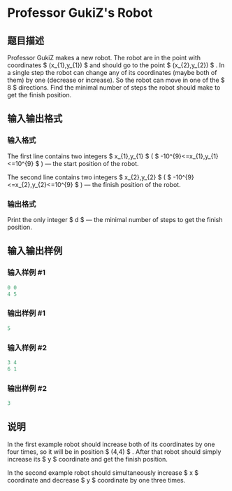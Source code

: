 # Professor GukiZ&#039;s Robot

## 题目描述

Professor GukiZ makes a new robot. The robot are in the point with coordinates $ (x_{1},y_{1}) $ and should go to the point $ (x_{2},y_{2}) $ . In a single step the robot can change any of its coordinates (maybe both of them) by one (decrease or increase). So the robot can move in one of the $ 8 $ directions. Find the minimal number of steps the robot should make to get the finish position.

## 输入输出格式

### 输入格式

The first line contains two integers $ x_{1},y_{1} $ ( $ -10^{9}<=x_{1},y_{1}<=10^{9} $ ) — the start position of the robot.

The second line contains two integers $ x_{2},y_{2} $ ( $ -10^{9}<=x_{2},y_{2}<=10^{9} $ ) — the finish position of the robot.

### 输出格式

Print the only integer $ d $ — the minimal number of steps to get the finish position.

## 输入输出样例

### 输入样例 #1

```cpp
0 0
4 5

```
### 输出样例 #1

```cpp
5

```
### 输入样例 #2

```cpp
3 4
6 1

```
### 输出样例 #2

```cpp
3

```
## 说明

In the first example robot should increase both of its coordinates by one four times, so it will be in position $ (4,4) $ . After that robot should simply increase its $ y $ coordinate and get the finish position.

In the second example robot should simultaneously increase $ x $ coordinate and decrease $ y $ coordinate by one three times.

